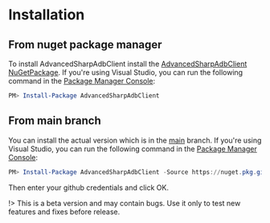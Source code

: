 # Installation
## From nuget package manager
To install AdvancedSharpAdbClient install the [AdvancedSharpAdbClient NuGetPackage](https://www.nuget.org/packages/AdvancedSharpAdbClient). 
If you're using Visual Studio, you can run the following command in the [Package Manager Console](http://docs.nuget.org/consume/package-manager-console):
```powershell
PM> Install-Package AdvancedSharpAdbClient
```
## From main branch
You can install the actual version which is in the [main](https://github.com/SharpAdb/AdvancedSharpAdbClient) branch.
If you're using Visual Studio, you can run the following command in the [Package Manager Console](http://docs.nuget.org/consume/package-manager-console):
```powershell
PM> Install-Package AdvancedSharpAdbClient -Source https://nuget.pkg.github.com/SharpAdb/index.json
```
Then enter your github credentials and click OK.

!> This is a beta version and may contain bugs. Use it only to test new features and fixes before release.